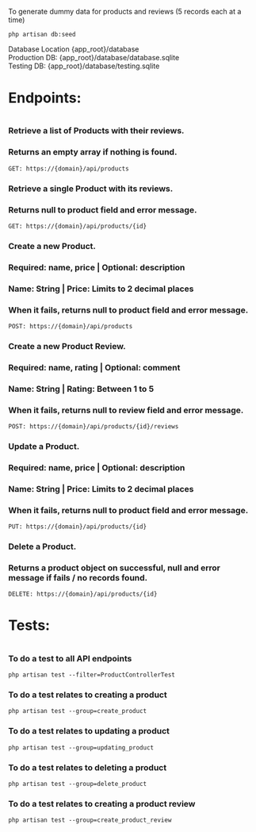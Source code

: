 <p>To generate dummy data for products and reviews (5 records each at a time)</p>
<code>php artisan db:seed</code>

<p>
Database Location {app_root}/database<br/>
Production DB: {app_root}/database/database.sqlite<br/>
Testing DB: {app_root}/database/testing.sqlite
</p>

<h1>Endpoints:<h1>
<h3>Retrieve a list of Products with their reviews.</h3>
<h3>Returns an empty array if nothing is found.</h3>
<code>GET: https://{domain}/api/products</code>

<h3>Retrieve a single Product with its reviews.</h3>
<h3>Returns null to product field and error message.</h3>
<code>GET: https://{domain}/api/products/{id}</code>

<h3>Create a new Product.</h3>
<h3>Required: name, price | Optional: description</h3>
<h3>Name: String | Price: Limits to 2 decimal places</h3>
<h3>When it fails, returns null to product field and error message.</h3>
<code>POST: https://{domain}/api/products</code>

<h3>Create a new Product Review.</h3>
<h3>Required: name, rating | Optional: comment</h3>
<h3>Name: String | Rating: Between 1 to 5</h3>
<h3>When it fails, returns null to review field and error message.</h3>
<code>POST: https://{domain}/api/products/{id}/reviews</code>

<h3>Update a Product.</h3>
<h3>Required: name, price | Optional: description</h3>
<h3>Name: String | Price: Limits to 2 decimal places</h3>
<h3>When it fails, returns null to product field and error message.</h3>
<code>PUT: https://{domain}/api/products/{id}</code>

<h3>Delete a Product.</h3>
<h3>Returns a product object on successful, null and error message if fails / no records found.</h3>
<code>DELETE: https://{domain}/api/products/{id}</code>

<h1>Tests:<h1>
<h3>To do a test to all API endpoints</h3>
<code>php artisan test --filter=ProductControllerTest</code>

<h3>To do a test relates to creating a product</h3>
<code>php artisan test --group=create_product</code>

<h3>To do a test relates to updating a product</h3>
<code>php artisan test --group=updating_product</code>

<h3>To do a test relates to deleting a product</h3>
<code>php artisan test --group=delete_product</code>

<h3>To do a test relates to creating a product review</h3>
<code>php artisan test --group=create_product_review</code>
